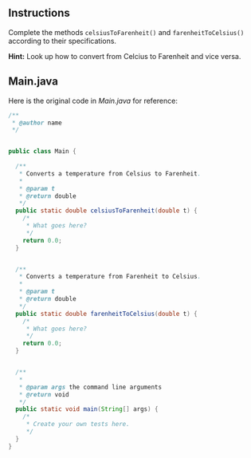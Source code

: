 ## Instructions

Complete the methods `celsiusToFarenheit()` and `farenheitToCelsius()` according to their specifications.


**Hint:** Look up how to convert from Celcius to  Farenheit and vice versa.


## Main.java


Here is the original code in *Main.java* for reference:


```java
/**
 * @author name
 */


public class Main {
  
  /**
   * Converts a temperature from Celsius to Farenheit.
   *
   * @param t
   * @return double
   */
  public static double celsiusToFarenheit(double t) {
    /*
     * What goes here?
     */
    return 0.0;
  }


  /**
   * Converts a temperature from Farenheit to Celsius.
   *
   * @param t
   * @return double
   */
  public static double farenheitToCelsius(double t) {
    /*
     * What goes here?
     */
    return 0.0;
  }


  /**
   * 
   * @param args the command line arguments
   * @return void
   */
  public static void main(String[] args) {
    /*
     * Create your own tests here.
     */
  }
}
